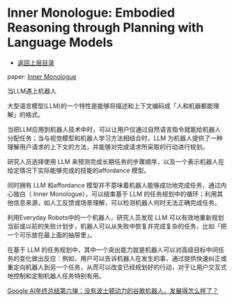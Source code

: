 # Inner Monologue: Embodied Reasoning through Planning with Language Models

* [返回上层目录](../llm-based-planning.md)



paper: [Inner Monologue](https://arxiv.org/abs/2207.05608)



当LLM遇上机器人

大型语言模型(LLM)的一个特性是能够将描述和上下文编码成「人和机器都能理解」的格式。

当把LLM应用到机器人技术中时，可以让用户仅通过自然语言指令就能给机器人分配任务；当与视觉模型和机器人学习方法相结合时，LLM 为机器人提供了一种理解用户请求的上下文的方法，并能够对完成请求所采取的行动进行规划。

研究人员选择使用 LLM 来预测完成长期任务的步骤顺序，以及一个表示机器人在给定情况下实际能够完成的技能的affordance 模型。

同时拥有 LLM 和affordance 模型并不意味着机器人能够成功地完成任务，通过内心独白（ Inner Monologue），可以结束基于 LLM 的任务规划中的循环；利用其他信息来源，如人工反馈或场景理解，可以检测机器人何时无法正确完成任务。



利用Everyday Robots中的一个机器人，研究人员发现 LLM 可以有效地重新规划当前或以前的失败计划步，机器人可以从失败中恢复并完成复杂的任务，比如「把一个可乐放在最上面的抽屉里」。

在基于 LLM 的任务规划中，其中一个突出能力就是机器人可以对高级目标中间任务的变化做出反应：例如，用户可以告诉机器人在发生的事，通过提供快速纠正或重定向机器人到另一个任务，从而可以改变已经规划好的行动，对于让用户交互式地控制和定制机器人任务特别有用。

[Google AI年终总结第六弹：没有波士顿动力的谷歌机器人，发展得怎么样了？](https://mp.weixin.qq.com/s/JRCQP2S3CbLtUaq8MkP4pQ)